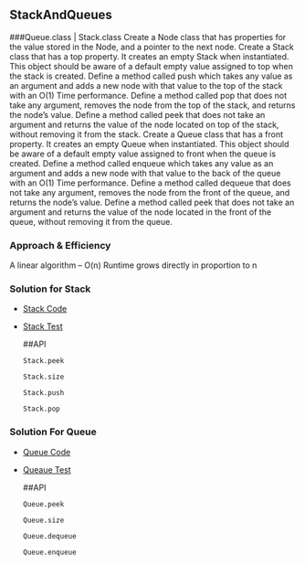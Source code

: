 ## StackAndQueues
  ###Queue.class | Stack.class
  Create a Node class that has properties for the value stored in the Node, and a pointer to the next node.
  Create a Stack class that has a top property. It creates an empty Stack when instantiated.
  This object should be aware of a default empty value assigned to top when the stack is created.
  Define a method called push which takes any value as an argument and adds a new node with that value to the top of the stack with an O(1) Time performance.
  Define a method called pop that does not take any argument, removes the node from the top of the stack, and returns the node’s value.
  Define a method called peek that does not take an argument and returns the value of the node located on top of the stack, without removing it from the stack.
  Create a Queue class that has a front property. It creates an empty Queue when instantiated.
  This object should be aware of a default empty value assigned to front when the queue is created.
  Define a method called enqueue which takes any value as an argument and adds a new node with that value to the back of the queue with an O(1) Time performance.
  Define a method called dequeue that does not take any argument, removes the node from the front of the queue, and returns the node’s value.
  Define a method called peek that does not take an argument and returns the value of the node located in the front of the queue, without removing it from the queue.
  
  ### Approach & Efficiency
  <!-- What approach did you take? Why? What is the Big O space/time for this approach? -->
  
 
  A linear algorithm – O(n) Runtime grows directly in proportion to n
  
  ### Solution for Stack
  - [Stack Code](../../src/main/java/stacksandqueues/Stack.java)
  - [Stack Test ](../../src/test/java/stacksandqueues/StackTest.java)

    ##API
    ```
    Stack.peek 
    ```
    ```
    Stack.size
     ```
    ```
    Stack.push
    ```
    ```
    Stack.pop
    ```
  
  ### Solution For Queue
  - [Queue Code](../../src/main/java/stacksandqueues/Queue.java)
  - [Queaue Test ](../../src/test/java/stacksandqueues/QueueTest.java)
  
    ##API
    
    ```
    Queue.peek
    ```
    ```
    Queue.size
    ```
    ```
    Queue.dequeue
    ```
    ```
    Queue.enqueue
    ```
    
